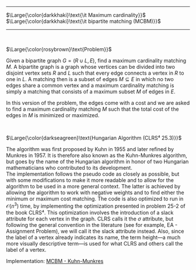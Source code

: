 _____________________________________
$\Large{\color{darkkhaki}\text{\it Maximum cardinality}}$  
$\Large{\color{darkkhaki}\text{\it bipartite matching (MCBM)}}$  
_____________________________________

<br/>

$\Large{\color{rosybrown}\text{Problem}}$

Given a bipartite graph $G = (R \cup L, E)$, find a maximum cardinality matching $M$. A bipartite graph is a graph whose vertices can be divided into two disjoint vertex sets $R$ and $L$ such that every edge connects a vertex in $R$ to one in $L$. A matching then is a subset of edges $M \subseteq E$ in which no two edges share a common vertex and a maximum cardinality matching is simply a matching that consists of a maximum subset $M$ of edges in $E$.

In this version of the problem, the edges come with a cost and we are asked to find a maximum cardinality matching $M$ such that the total cost of the edges in $M$ is minimized or maximized.

<br/>

$\Large{\color{darkseagreen}\text{Hungarian Algorithm (CLRS⁴ 25.3)}}$  

The algorithm was first proposed by Kuhn in 1955 and later refined by Munkres in 1957. It is therefore also known as the Kuhn-Munkres algorithm, but goes by the name of the Hungarian algorithm in honor of two Hungarian mathematicians who contributed to its development.  
The implementation follows the pseudo code as closely as possible, but with some modifications to make it more readable and to allow for the algorithm to be used in a more general context. The latter is achieved by allowing the algorithm to work with negative weights and to find either the minimum or maximum cost matching. The code is also optimized to run in $\mathcal{O}(n^3)$ time, by implementing the optimization presented in problem 25-2 of the book CLRS⁴. This optimization involves the introduction of a slack attribute for each vertex in the graph. CLRS calls it the $\sigma$ attribute, but following the general convention in the literature (see for example, EA - Assignment Problem), we will call it the slack attribute instead. Also, since the label of a vertex already indicates its name, the term height—a much more visually descriptive term—is used for what CLRS and others call the label of a vertex.

Implementation: [MCBM - Kuhn-Munkres](hungarian.c)
